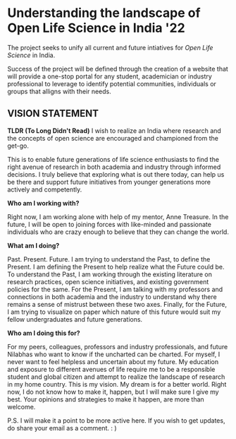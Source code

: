 # Understanding the landscape of Open Life Science in India '22
The project seeks to unify all current and future intiatives for _Open Life Science_ in India. 

Success of the project will be defined through the creation of a website that will provide a one-stop portal for any student, academician or industry professional to leverage to identify potential communities, individuals or groups that alligns with their needs. 


## VISION STATEMENT ##
__TLDR (To Long Didn't Read)__ 
I wish to realize an India where research and the concepts of open science are encouraged and championed from the get-go.

This is to enable future generations of life science enthusiasts to find the right avenue of research in both academia and industry through informed decisions. I truly believe that exploring what is out there today, can help us be there and support future initiatives from younger generations more actively and competently.

__Who am I working with?__

Right now, I am working alone with help of my mentor, Anne Treasure. In the future, I will be open to joining forces with like-minded and passionate individuals who are crazy enough to believe that they can change the world.

__What am I doing?__

Past. Present. Future. I am trying to understand the Past, to define the Present. I am defining the Present to help realize what the Future could be. To understand the Past, I am working through the existing literature on research practices, open science initiatives, and existing government policies for the same. For the Present, I am talking with my professors and connections in both academia and the industry to understand why there remains a sense of mistrust between these two axes. Finally, for the Future, I am trying to visualize on paper which nature of this future would suit my fellow undergraduates and future generations.

__Who am I doing this for?__

For my peers, colleagues, professors and industry professionals, and future Nilabhas who want to know if the uncharted can be charted.
For myself, I never want to feel helpless and uncertain about my future. My education and exposure to different avenues of life require me to be a responsible student and global citizen and attempt to realize the landscape of research in my home country.
This is my vision. My dream is for a better world. Right now, I do not know how to make it, happen, but I will make sure I give my best. Your opinions and strategies to make it happen, are more than welcome.

P.S. I will make it a point to be more active here. If you wish to get updates, do share your email as a comment. : )
